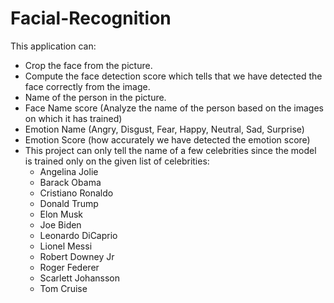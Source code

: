 # Facial-Recognition

This application can: 

- Crop the face from the picture.
- Compute the face detection score which tells that we have detected the face correctly from the image.
- Name of the person in the picture.
- Face Name score (Analyze the name of the person based on the images on which it has trained)
- Emotion Name (Angry, Disgust, Fear, Happy, Neutral, Sad, Surprise)
- Emotion Score (how accurately we have detected the emotion score) 
- This project can only tell the name of a few celebrities since the model is trained only on the given list of celebrities:
  - Angelina Jolie
  - Barack Obama
  - Cristiano Ronaldo
  - Donald Trump
  - Elon Musk
  - Joe Biden
  - Leonardo DiCaprio
  - Lionel Messi
  - Robert Downey Jr
  - Roger Federer
  - Scarlett Johansson
  - Tom Cruise
